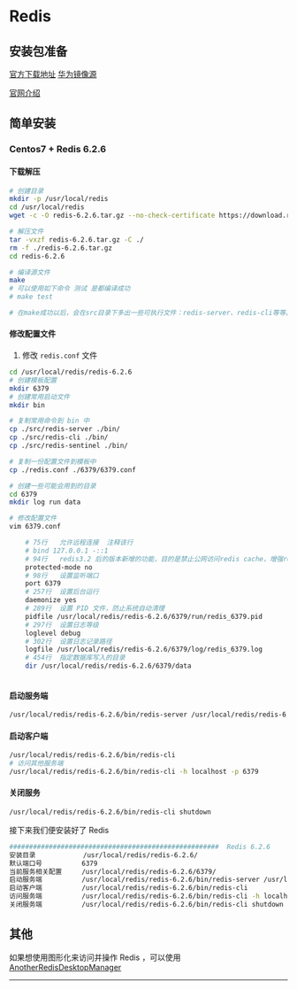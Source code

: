 # Redis



## 安装包准备



[官方下载地址][官方下载地址] [华为镜像源][华为镜像源]

[官网介绍][官网介绍]



## 简单安装

### Centos7 + Redis 6.2.6

#### 下载解压

```sh
# 创建目录
mkdir -p /usr/local/redis
cd /usr/local/redis
wget -c -O redis-6.2.6.tar.gz --no-check-certificate https://download.redis.io/releases/redis-6.2.6.tar.gz

# 解压文件
tar -vxzf redis-6.2.6.tar.gz -C ./
rm -f ./redis-6.2.6.tar.gz
cd redis-6.2.6

# 编译源文件
make
# 可以使用如下命令 测试 是都编译成功
# make test

# 在make成功以后，会在src目录下多出一些可执行文件：redis-server、redis-cli等等。
```



#### 修改配置文件

1.  修改 `redis.conf` 文件

```sh
cd /usr/local/redis/redis-6.2.6
# 创建模板配置 
mkdir 6379
# 创建常用启动文件
mkdir bin

# 复制常用命令到 bin 中
cp ./src/redis-server ./bin/
cp ./src/redis-cli ./bin/
cp ./src/redis-sentinel ./bin/

# 复制一份配置文件到模板中
cp ./redis.conf ./6379/6379.conf

# 创建一些可能会用到的目录
cd 6379
mkdir log run data

# 修改配置文件
vim 6379.conf

	# 75行   允许远程连接  注释该行
	# bind 127.0.0.1 -::1
	# 94行   redis3.2 后的版本新增的功能，目的是禁止公网访问redis cache，增强redis的安全性
	protected-mode no
	# 98行   设置监听端口
	port 6379
    # 257行  设置后台运行 
    daemonize yes
    # 289行  设置 PID 文件，防止系统自动清理
    pidfile /usr/local/redis/redis-6.2.6/6379/run/redis_6379.pid
    # 297行  设置日志等级
    loglevel debug
    # 302行  设置日志记录路径
    logfile /usr/local/redis/redis-6.2.6/6379/log/redis_6379.log
    # 454行  指定数据库写入的目录
    dir /usr/local/redis/redis-6.2.6/6379/data
    
```



#### 启动服务端

```sh
/usr/local/redis/redis-6.2.6/bin/redis-server /usr/local/redis/redis-6.2.6/6379/6379.conf
```

#### 启动客户端

```sh
/usr/local/redis/redis-6.2.6/bin/redis-cli
# 访问其他服务端
/usr/local/redis/redis-6.2.6/bin/redis-cli -h localhost -p 6379
```

#### 关闭服务

```sh
/usr/local/redis/redis-6.2.6/bin/redis-cli shutdown
```



接下来我们便安装好了 Redis

```sh
#####################################################  Redis 6.2.6
安装目录 			/usr/local/redis/redis-6.2.6/
默认端口号          6379
当前服务相关配置     /usr/local/redis/redis-6.2.6/6379/
启动服务端		   /usr/local/redis/redis-6.2.6/bin/redis-server /usr/local/redis/redis-6.2.6/6379/6379.conf
启动客户端		   /usr/local/redis/redis-6.2.6/bin/redis-cli
访问服务端          /usr/local/redis/redis-6.2.6/bin/redis-cli -h localhost -p 6379
关闭服务端          /usr/local/redis/redis-6.2.6/bin/redis-cli shutdown
```





## 其他

如果想使用图形化来访问并操作 Redis ，可以使用 [AnotherRedisDesktopManager][AnotherRedisDesktopManager] 



---

[官方下载地址]:https://redis.io/download
[华为镜像源]:https://repo.huaweicloud.com/redis/
[官网介绍]:https://redis.io/
[AnotherRedisDesktopManager]:https://github.com/qishibo/AnotherRedisDesktopManager/
